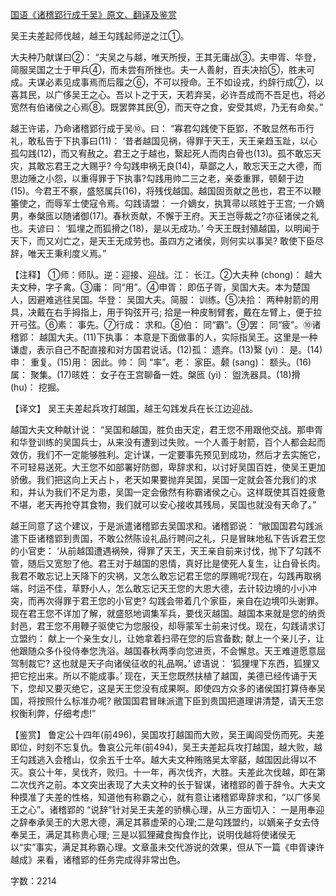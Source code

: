[国语《诸稽郢行成于吴》原文、翻译及鉴赏](https://www.vrrw.net/wx/14020.html)

吴王夫差起师伐越，越王勾践起师逆之江①。

大夫种乃献谋曰②： “夫吴之与越，唯天所授，王其无庸战③。夫申胥、华登，简服吴国之士于甲兵④，而未尝有所挫也。夫一人善射，百夫决拾⑤，胜未可成。夫谋必素见成事焉而后履之⑥，不可以授命。王不如设戎，约辞行成⑦，以喜其民，以广侈吴王之心。吾以卜之于天，天若弃吴，必许吾成而不吾足也，将必宽然有伯诸侯之心焉⑧。既罢弊其民⑨，而天夺之食，安受其烬，乃无有命矣。”

越王许诺，乃命诸稽郢行成于吴⑩。曰： “寡君勾践使下臣郢，不敢显然布币行礼，敢私告于下执事曰(11)： ‘昔者越国见祸，得罪于天王，天王亲趋玉趾，以心孤勾践(12)，而又宥赦之。君王之于越也，繄起死人而肉白骨也(13)。孤不敢忘天灾，其敢忘君王之大赐乎? 今勾践申祸无良(14)，草鄙之人，敢忘天王之大德，而思边陲之小怨，以重得罪于下执事?勾践用帅二三之老，亲委重罪，顿颡于边(15)。今君王不察，盛怒属兵(16)，将残伐越国。越国固贡献之邑也，君王不以鞭箠使之，而辱军士使寇令焉。勾践请盟： 一介嫡女，执箕帚以晐姓于王宫; 一介嫡男，奉槃匜以随诸御(17)。春秋贡献，不懈于王府。天王岂辱裁之?亦征诸侯之礼也。夫谚曰： ‘狐埋之而狐搰之(18)，是以无成功。’ 今天王既封殖越国，以明闻于天下，而又刈亡之，是天王无成劳也。虽四方之诸侯，则何实以事吴? 敢使下臣尽辞，唯天王秉利度义焉。”

【注释】 ①师：师队。逆：迎接、迎战。江： 长江。②大夫种 (chong)： 越大夫文种，字子禽。③庸： 同“用”。④申胥： 即伍子胥，吴国大夫。本为楚国人，因避难逃往吴国。华登： 吴国大夫。简服： 训练。⑤决拾： 两种射箭的用具，决戴在右手拇指上，用于钩弦开弓; 拾是一种皮制臂套，戴在左臂上，便于拉开弓弦。⑥素： 事先。⑦行成： 求和。⑧伯： 同“霸”。⑨罢： 同“疲”。⑩诸稽郢： 越国大夫。(11)下执事： 本意是下面做事的人，实际指吴王。这里是一种谦虚，表示自己不配直接和对方国君说话。(12)孤： 遗弃。(13)繄 (yi)： 是。(14)申： 重复。(15)用： 因此。帅： 同 “率”。老： 家臣。颡 (sang)： 额头。(16)属： 聚集。(17)晐姓： 女子在王宫聊备一姓。槃匜 (yi)： 盥洗器具。(18)搰(hu)： 挖掘。



【译文】 吴王夫差起兵攻打越国，越王勾践发兵在长江边迎战。

越国大夫文种献计说： “吴国和越国，胜负由天定，君王您不用跟他交战。那申胥和华登训练的吴国兵士，从来没有遭到过失败。一个人善于射箭，百个人都会起而效仿，我们不一定能够胜利。定计谋，一定要事先预见到成功，然后才去实施它，不可轻易送死。大王您不如部署好防御，卑辞求和，以讨好吴国百姓，使吴王更加骄傲。我们把这向上天占卜，老天如果要抛弃吴国，吴国一定就会答允我们的求和，并认为我们不足为患，吴国一定会傲然有称霸诸侯之心。这样既使其百姓疲惫不堪，老天再抢夺其食物，我们就可以安心接收其残局，吴国也就没有天命了。”

越王同意了这个建议，于是派遣诸稽郢去吴国求和。诸稽郢说： “敝国国君勾践派遣下臣诸稽郢到贵国，不敢公然陈设礼品行聘问之礼，只是冒昧地私下告诉君王您的小官吏： ‘从前越国遭遇祸殃，得罪了天王，天王亲自前来讨伐，抛下了勾践不管，随后又宽恕了他。君王对于越国的恩情，真好比是使死人复生，让白骨长肉。我君不敢忘记上天降下的灾祸，又怎么敢忘记君王您的厚赐呢?现在，勾践再取祸端，时运不佳，草野小人，怎么敢忘记天王您的大恩大德，去计较边境的小小冲突，而再次得罪于君王您的小官吏? 勾践会带着几个家臣，亲自在边境叩头谢罪。现在君王您不详加了解，就盛怒地调集军兵，要伐灭越国。越国本来就是您的纳贡封邑，君王您不用鞭子驱使它为您服役，却辱蒙军士前来讨伐。现在，勾践请求订立盟约： 献上一个亲生女儿，让她拿着扫帚在您的后宫备数; 献上一个亲儿子，让他跟随众多仆役侍奉您洗浴。越国春秋两季向您进贡，不会懈怠。天王难道愿意屈驾制裁它? 这也就是天子向诸侯征收的礼品啊。’ 谚语说： ‘狐狸埋下东西，狐狸又把它挖出来。所以不能成事。’ 现在，天王您既然扶植了越国，美德已经传诵于天下，您却又要灭绝它，这是天王您没有成果啊。即使四方众多的诸侯国打算侍奉吴国，将按照什么标准办呢? 敝国国君冒昧派遣下臣到贵国把道理讲清楚，请天王您权衡利弊，仔细考虑!”

【鉴赏】 鲁定公十四年(前496)，吴国攻打越国而大败，吴王阖闾受伤而死。夫差即位，时刻不忘复仇。鲁哀公元年(前494)，吴王夫差起兵攻打越国，越大败，越王勾践逃入会稽山，仅余五千士卒。越大夫文种贿赂吴太宰嚭，越国因此得以不灭。哀公十年，吴伐齐，败归。十一年，再次伐齐，大胜。夫差此次伐越，即在第二次伐齐之前。本文突出表现了大夫文种的长于智谋，诸稽郢的善于辞令。大夫文种摸准了夫差的性格，知道他有称霸之心，就有意让诸稽郢卑辞求和，“以广侈吴王之心”。诸稽郢的 “说辞”针对吴王夫差的骄横心理，从三方面切入： 一是用奉迎之辞奉承吴王的大恩大德，满足其慕虚荣的心理;二是勾践盟约，以嫡亲子女去侍奉吴王，满足其称贵心理; 三是以狐狸藏食掏食作比，说明伐越将使诸侯无以“实”事实，满足其称霸心理。文章虽未交代游说的效果，但从下一篇《申胥谏许越成》来看，诸稽郢的任务完成得非常出色。

字数：2214

